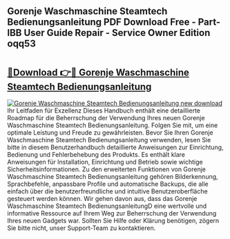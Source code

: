 ## Gorenje Waschmaschine Steamtech Bedienungsanleitung PDF Download Free - Part-lBB User Guide Repair - Service Owner Edition oqq53

# <h2><a href="http://df0j5su.blite.top/?on=Gorenje+Waschmaschine+Steamtech+Bedienungsanleitung">🔗Download 👉🔴 Gorenje Waschmaschine Steamtech Bedienungsanleitung</a></h2>

[![Gorenje Waschmaschine Steamtech Bedienungsanleitung new download](https://i.imgur.com/lujVjoI.png)](http://df0j5su.blite.top/?on=Gorenje+Waschmaschine+Steamtech+Bedienungsanleitung)
Ihr Leitfaden für Exzellenz Dieses Handbuch enthält eine detaillierte Roadmap für die Beherrschung der Verwendung Ihres neuen Gorenje Waschmaschine Steamtech Bedienungsanleitung. Folgen Sie mit, um eine optimale Leistung und Freude zu gewährleisten. Bevor Sie Ihren Gorenje Waschmaschine Steamtech Bedienungsanleitung verwenden, lesen Sie bitte in diesem Benutzerhandbuch detaillierte Anweisungen zur Einrichtung, Bedienung und Fehlerbehebung des Produkts. Es enthält klare Anweisungen für Installation, Einrichtung und Betrieb sowie wichtige Sicherheitsinformationen. Zu den erweiterten Funktionen von Gorenje Waschmaschine Steamtech Bedienungsanleitung gehören Bilderkennung, Sprachbefehle, anpassbare Profile und automatische Backups, die alle einfach über die benutzerfreundliche und intuitive Benutzeroberfläche gesteuert werden können. Wir gehen davon aus, dass das Gorenje Waschmaschine Steamtech BedienungsanleitungD eine wertvolle und informative Ressource auf Ihrem Weg zur Beherrschung der Verwendung Ihres neuen Gadgets war. Sollten Sie Hilfe oder Klärung benötigen, zögern Sie bitte nicht, unser Support-Team zu kontaktieren.
